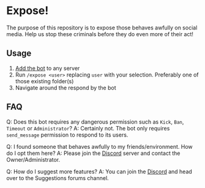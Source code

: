 # Expose!
The purpose of this repository is to expose those behaves awfully on social media.
Help us stop these criminals before they do even more of their act!

## Usage
1. [Add the bot](https://discord.com/oauth2/authorize?client_id=1249999879061897278) to any server
2. Run `/expose <user>` replacing `user` with your selection. Preferably one of those existing folder(s)
3. Navigate around the respond by the bot

## FAQ
Q: Does this bot requires any dangerous permission such as `Kick`, `Ban`, `Timeout` or `Administrator`?
A: Certainly not. The bot only requires `send_message` permission to respond to its users.

Q: I found someone that behaves awfully to my friends/environment. How do I opt them here?
A: Please join the [Discord](https://discord.gg/VErveCCJ67) server and contact the Owner/Administrator.

Q: How do I suggest more features?
A: You can join the [Discord](https://discord.gg/VErveCCJ67) and head over to the Suggestions forums channel.
